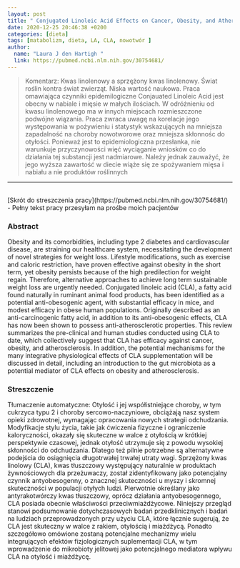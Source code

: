 ```yaml
---
layout: post
title: " Conjugated Linoleic Acid Effects on Cancer, Obesity, and Atherosclerosis: A Review of Pre-Clinical and Human Trials with Current Perspectives "
date: 2020-12-25 20:46:38 +0200
categories: [dieta]
tags: [matabolizm, dieta, LA, CLA, nowotwór ]
author:
  name: "Laura J den Hartigh "
  link: https://pubmed.ncbi.nlm.nih.gov/30754681/
---
```

> Komentarz: Kwas linolenowy a sprzężony kwas linolenowy. Świat roślin kontra świat zwierząt.
> Niska wartość naukowa. Praca omawiająca czynniki epidemilogiczne
> Conjauated Linoleic Acid jest obecny w nabiale i mięsie w małych ilościach. W odróżnieniu od kwasu linolenowego ma w innych miejscach rozmieszczone podwójne wiązania. Praca zwraca uwagę na korelacje jego występowania w pożywieniu i statystyk wskazujących na mniejsza zapadalność na choroby nowotworowe oraz mniejsza skłonnośc do otyłości. Ponieważ jest to epidemiologiczna przesłanka, nie warunkuje przyczynowości więć wyciąganie wniosków co do działania tej substancji jest nadmiarowe. Należy jednak zauważyć, że jego wyższa zawartość w diecie wiąże się ze spożywaniem mięsa i nabiału a nie produktów roślinnych


<hr>
<br>
[Skrót do streszczenia pracy](https://pubmed.ncbi.nlm.nih.gov/30754681/) - Pełny tekst pracy przesyłam na prośbe moich pacjentów

### Abstract
Obesity and its comorbidities, including type 2 diabetes and cardiovascular disease, are straining our healthcare system, necessitating the development of novel strategies for weight loss. Lifestyle modifications, such as exercise and caloric restriction, have proven effective against obesity in the short term, yet obesity persists because of the high predilection for weight regain. Therefore, alternative approaches to achieve long term sustainable weight loss are urgently needed. Conjugated linoleic acid (CLA), a fatty acid found naturally in ruminant animal food products, has been identified as a potential anti-obesogenic agent, with substantial efficacy in mice, and modest efficacy in obese human populations. Originally described as an anti-carcinogenic fatty acid, in addition to its anti-obesogenic effects, CLA has now been shown to possess anti-atherosclerotic properties. This review summarizes the pre-clinical and human studies conducted using CLA to date, which collectively suggest that CLA has efficacy against cancer, obesity, and atherosclerosis. In addition, the potential mechanisms for the many integrative physiological effects of CLA supplementation will be discussed in detail, including an introduction to the gut microbiota as a potential mediator of CLA effects on obesity and atherosclerosis.

### Streszczenie
Tłumaczenie automatyczne:
Otyłość i jej współistniejące choroby, w tym cukrzyca typu 2 i choroby sercowo-naczyniowe, obciążają nasz system opieki zdrowotnej, wymagając opracowania nowych strategii odchudzania. Modyfikacje stylu życia, takie jak ćwiczenia fizyczne i ograniczenie kaloryczności, okazały się skuteczne w walce z otyłością w krótkiej perspektywie czasowej, jednak otyłość utrzymuje się z powodu wysokiej skłonności do odchudzania. Dlatego też pilnie potrzebne są alternatywne podejścia do osiągnięcia długotrwałej trwałej utraty wagi. Sprzężony kwas linolowy (CLA), kwas tłuszczowy występujący naturalnie w produktach żywnościowych dla przeżuwaczy, został zidentyfikowany jako potencjalny czynnik antyobesogenny, o znacznej skuteczności u myszy i skromnej skuteczności w populacji otyłych ludzi. Pierwotnie określany jako antyrakotwórczy kwas tłuszczowy, oprócz działania antyobesogennego, CLA posiada obecnie właściwości przeciwmiażdżycowe. Niniejszy przegląd stanowi podsumowanie dotychczasowych badań przedklinicznych i badań na ludziach przeprowadzonych przy użyciu CLA, które łącznie sugerują, że CLA jest skuteczny w walce z rakiem, otyłością i miażdżycą. Ponadto szczegółowo omówione zostaną potencjalne mechanizmy wielu integrujących efektów fizjologicznych suplementacji CLA, w tym wprowadzenie do mikrobioty jelitowej jako potencjalnego mediatora wpływu CLA na otyłość i miażdżycę.
